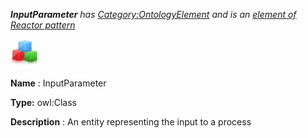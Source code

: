 ___InputParameter__ 
 has
 [Category:OntologyElement](../../Category/OntologyElement "Category:OntologyElement") 
 and is an
 [element of](../../Property/ElementOf "Property:ElementOf") 
[Reactor pattern](../../Submissions/Reactor_pattern "Submissions:Reactor pattern")_




  





[![Class](../images/thumb/2/27/Class.gif/45px-Class.gif)](../../Image/Class.gif "Class")


__Name__ 
 : InputParameter
 



__Type:__ 
 owl:Class
 



__Description__ 
 : An entity representing the input to a process